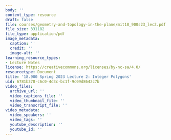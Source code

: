 ```yaml
---
body: ''
content_type: resource
draft: false
file: courses/geometry-and-topology-in-the-plane/mit18_900s23_lec2.pdf
file_size: 331182
file_type: application/pdf
image_metadata:
  caption: ''
  credit: ''
  image-alt: ''
learning_resource_types:
- Lecture Notes
license: https://creativecommons.org/licenses/by-nc-sa/4.0/
resourcetype: Document
title: '18.900 Spring 2023 Lecture 2: Integer Polygons'
uid: 6781b378-c6c0-4d3c-bc1f-9c09d8642c7b
video_files:
  archive_url: ''
  video_captions_file: ''
  video_thumbnail_file: ''
  video_transcript_file: ''
video_metadata:
  video_speakers: ''
  video_tags: ''
  youtube_description: ''
  youtube_id: ''
---
```

